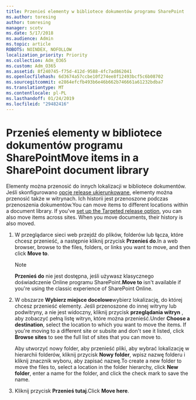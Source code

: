 ```yaml
---
title: Przenieś elementy w bibliotece dokumentów programu SharePoint
ms.author: toresing
author: tomresing
manager: scotv
ms.date: 5/17/2018
ms.audience: Admin
ms.topic: article
ROBOTS: NOINDEX, NOFOLLOW
localization_priority: Priority
ms.collection: Adm_O365
ms.custom: Adm_O365
ms.assetid: 8f240745-f75d-412d-9588-4fc7ad862041
ms.openlocfilehash: 6d3674a57ccbe10f274ee8f12493bcf5c6b08702
ms.sourcegitcommit: e2864efcfb493b6e46b662b746661a61232bdba7
ms.translationtype: MT
ms.contentlocale: pl-PL
ms.lasthandoff: 01/24/2019
ms.locfileid: "29482416"
---
```

# <a name="move-items-in-a-sharepoint-document-library"></a><span data-ttu-id="6a251-102">Przenieś elementy w bibliotece dokumentów programu SharePoint</span><span class="sxs-lookup"><span data-stu-id="6a251-102">Move items in a SharePoint document library</span></span>

<span data-ttu-id="6a251-p101">Elementy można przenosić do innych lokalizacji w bibliotece dokumentów. Jeśli skonfigurowano [opcję release ukierunkowane](https://go.microsoft.com/fwlink/?linkid=622980), elementy można przenosić także w witrynach. Ich historii jest przenoszone podczas przenoszenia dokumentów.</span><span class="sxs-lookup"><span data-stu-id="6a251-p101">You can move items to different locations within a document library. If you've [set up the Targeted release option](https://go.microsoft.com/fwlink/?linkid=622980), you can also move items across sites. When you move documents, their history is also moved.</span></span>
  
1. <span data-ttu-id="6a251-106">W przeglądarce sieci web przejdź do plików, folderów lub łącza, które chcesz przenieść, a następnie kliknij przycisk **Przenieś do**.</span><span class="sxs-lookup"><span data-stu-id="6a251-106">In a web browser, browse to the files, folders, or links you want to move, and then click **Move to**.</span></span>
    
    > [!NOTE]
    > <span data-ttu-id="6a251-107">**Przenieś do** nie jest dostępna, jeśli używasz klasycznego doświadczenie Online programu SharePoint.</span><span class="sxs-lookup"><span data-stu-id="6a251-107">**Move to** isn't available if you're using the classic experience of SharePoint Online.</span></span> 
  
2. <span data-ttu-id="6a251-p102">W obszarze **Wybierz miejsce docelowe**wybierz lokalizację, do której chcesz przenieść elementy. Jeśli przenoszone do innej witryny lub podwitryny, a nie jest widoczny, kliknij przycisk **przeglądania witryn** , aby zobaczyć pełną listę witryn, które można przenieść.</span><span class="sxs-lookup"><span data-stu-id="6a251-p102">Under **Choose a destination**, select the location to which you want to move the items. If you're moving to a different site or subsite and don't see it listed, click **Browse sites** to see the full list of sites that you can move to.</span></span> 
    
    <span data-ttu-id="6a251-110">Aby utworzyć nowy folder, aby przenieść pliki, aby wybrać lokalizację w hierarchii folderów, kliknij przycisk **Nowy folder**, wpisz nazwę folderu i kliknij znacznik wyboru, aby zapisać nazwę.</span><span class="sxs-lookup"><span data-stu-id="6a251-110">To create a new folder to move the files to, select a location in the folder hierarchy, click **New folder**, enter a name for the folder, and click the check mark to save the name.</span></span>
    
3. <span data-ttu-id="6a251-111">Kliknij przycisk **Przenieś tutaj**.</span><span class="sxs-lookup"><span data-stu-id="6a251-111">Click **Move here**.</span></span>
    

